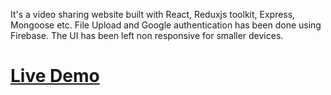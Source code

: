 <p>It's a video sharing website built with React, Reduxjs toolkit, Express, Mongoose etc. File Upload and Google authentication has been done using Firebase. The UI has been left non responsive for smaller devices.</p>
<h1><a href="https://vidtubebyadnan.netlify.app/">Live Demo</a></h1>

